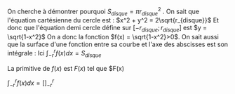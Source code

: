 On cherche à démontrer pourquoi $S_{disque} = πr_{disque}^2$ .
On sait que l'équation cartésienne du cercle est :
$x^2 + y^2 = 2\sqrt{r_{disque}}$ 
Et donc que l'équation demi cercle défine sur $[-r_{disque};r_{disque}]$ est $y = \sqrt{1-x^2}$ 
On a donc la fonction $f(x) = \sqrt{1-x^2}>0$.
On sait aussi que la surface d'une fonction entre sa courbe et l'axe des abscisses est son intégrale :
Ici $\int_{-r}^{r}f(x)dx = S_{disque}$

La primitive de $f(x)$ est $F(x)$ tel que $F(x)

$\int_{-r}^{r}f(x)dx = []_{-r}^{r}$